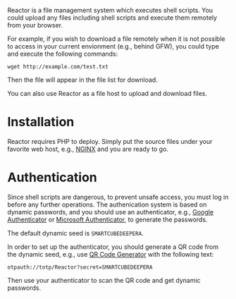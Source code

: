 Reactor is a file management system which executes shell scripts. You could upload any files including shell scripts and execute them remotely from your browser.

For example, if you wish to download a file remotely when it is not possible to access in your current envionment (e.g., behind GFW), you could type and execute the following commands:

```
wget http://example.com/test.txt
```

Then the file will appear in the file list for download.

You can also use Reactor as a file host to upload and download files.

# Installation
Reactor requires PHP to deploy. Simply put the source files under your favorite web host, e.g., <a target='_blank' href='https://www.nginx.com/'>NGINX</a> and you are ready to go.

# Authentication
Since shell scripts are dangerous, to prevent unsafe access, you must log in before any further operations. The authenication system is based on dynamic passwords, and you should use an authenticator, e.g., <a target='_blank' href='https://support.google.com/accounts/answer/1066447'>Google Authenticator</a> or <a target='_blank' href='https://docs.microsoft.com/en-us/azure/multi-factor-authentication/end-user/microsoft-authenticator-app-how-to'>Microsoft Authenticator</a>, to generate the passwords.

The default dynamic seed is `SMARTCUBEDEEPERA`.

In order to set up the authenticator, you should generate a QR code from the dynamic seed, e.g., use <a target='_blank' href='https://www.the-qrcode-generator.com/'>QR Code Generator</a> with the following text:

```
otpauth://totp/Reactor?secret=SMARTCUBEDEEPERA
```

Then use your authenticator to scan the QR code and get dynamic passwords.



